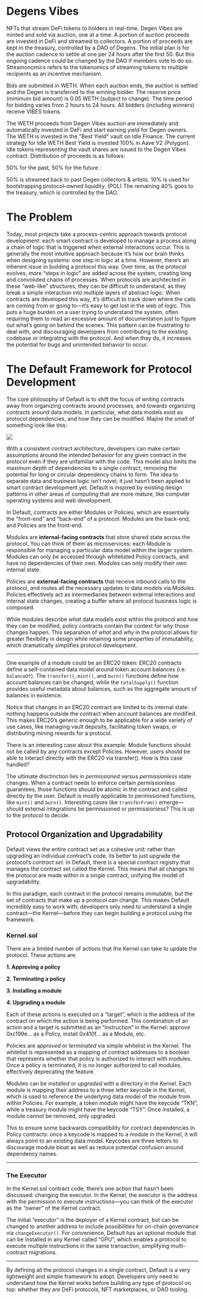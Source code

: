 # Degens Vibes


NFTs that stream DeFi tokens to holders in real-time. Degen Vibes are minted and sold via auction, one at a time. A portion of auction proceeds are invested in DeFi and streamed to collectors. A portion of proceeds are kept in the treasury, controlled by a DAO of Degens. The initial plan is for the auction cadence to settle at one per 24 hours after the first 50. But this ongoing cadence could be changed by the DAO if members vote to do so. Streamonomics refers to the tokenomics of streaming tokens to multiple recipients as an incentive mechanism.

Bids are submitted in WETH. When each auction ends, the auction is settled and the Degen is transferred to the winning bidder. The reserve price (minimum bid amount) is 0.05 WETH (subject to change). The time period for bidding varies from 2 hours to 24 hours. All bidders (including winners) receive VIBES tokens.

The WETH proceeds from Degen Vibes auction are immediately and automatically invested in DeFi and start earning yield for Degen owners. The WETH is invested in the "Best Yield" vault on Idle Finance. The current strategy for Idle WETH Best Yield is invested 100% in Aave V2 (Polygon). Idle tokens representing the vault shares are issued to the Degen Vibes contract. Distribution of proceeds is as follows:

50% for the past, 50% for the future :

50% is streamed back to past Degen collectors & artists. 10% is used for bootstrapping protocol-owned liquidity. (POL) The remaining 40% goes to the treasury, which is controlled by the DAO.

# The Problem

Today, most projects take a process-centric approach towards protocol development: each smart contract is developed to manage a process along a chain of logic that is triggered when external interactions occur. This is generally the most intuitive approach because it’s how our brain thinks when designing systems: one step in logic at a time. However, there’s an inherent issue in building a protocol this way. Over time, as the protocol evolves, more “steps in logic” are added across the system, creating long and convoluted chains of processes. When protocols are architected in these “web-like” structures, they can be difficult to understand, as they break a simple interaction into multiple layers of abstract logic. When contracts are developed this way, it’s difficult to track down where the calls are coming from or going to—it’s easy to get lost in the web of logic. This puts a huge burden on a user trying to understand the system, often requiring them to read an excessive amount of documentation just to figure out what’s going on behind the scenes. This pattern can be frustrating to deal with, and discouraging developers from contributing to the existing codebase or integrating with the protocol. And when they do, it increases the potential for bugs and unintended behavior to occur.

# The Default Framework for Protocol Development

The core philosophy of Default is to shift the focus of writing contracts away from organizing contracts around processes, and towards organizing contracts around data models. In particular, what data models exist as protocol dependencies, and how they can be modified. Majine the smell of something look like this:
  
![](https://palm-cause-2bd.notion.site/image/https%3A%2F%2Fs3-us-west-2.amazonaws.com%2Fsecure.notion-static.com%2Ff43c07ce-94e6-4bde-a76c-e6de6118bd3c%2FScreen_Shot_2022-04-25_at_12.21.11_PM.png?table=block&id=aff0cffb-851f-4fdd-9625-ddf0925d63e8&spaceId=230cab04-4299-47f6-b410-f03193a88f89&width=2000&userId=&cache=v2)

With a consistent contract architecture, developers can make certain assumptions around the intended behavior for any given contract in the protocol even if they are unfamiliar with the code. This model also limits the maximum depth of dependencies to a single contract, removing the potential for long or circular dependency chains to form. The idea to separate data and business logic isn’t novel; it just hasn’t been applied to smart contract development yet. Default is inspired by existing design patterns in other areas of computing that are more mature, like computer operating systems and web development.

In Default, contracts are either Modules or Policies, which are essentially the “front-end” and “back-end” of a protocol: Modules are the back-end, and Policies are the front-end.

Modules are **internal-facing contracts** that store shared state across the protocol. You can think of them as microservices: each Module is responsible for managing a particular data model within the larger system. Modules can only be accessed through whitelisted Policy contracts, and have no dependencies of their own. Modules can only modify their own internal state.

Policies are **external-facing contracts** that receive inbound calls to the protocol, and routes all the necessary updates to data models via Modules. Policies effectively act as intermediaries between external interactions and internal state changes, creating a buffer where all protocol business logic is composed.

While modules describe *what* data models exist within the protocol and *how* they can be modified, policy contracts contain the context for *why* those changes happen. This separation of *what* and *why* in the protocol allows for greater flexibility in design while retaining some properties of immutability, which dramatically simplifies protocol development.

---

One example of a module could be an ERC20 token: ERC20 contracts define a self-contained data model around token account balances (i.e. `balanceOf`). The `transfer()`, `mint()`, and `burn()` functions define how account balances can be changed, while the `totalSupply()` function provides useful metadata about balances, such as the aggregate amount of balances in existence.

Notice that changes in an ERC20 contract are limited to its internal state: nothing happens outside the contract when account balances are modified. This makes ERC20’s generic enough to be applicable for a wide variety of use cases, like managing vault deposits, facilitating token swaps, or distributing mining rewards for a protocol.

There is an interesting case about this example: Module functions should not be called by any contracts except Policies. However, users should be able to interact directly with the ERC20 via transfer(). How is this case handled?
  

The ultimate disctinction lies in *permissioned* versus *permissionless* state changes. When a contract needs to enforce certain permissionless guarantees, those functions should be atomic in the contract and called directly by the user. Default is mostly applicable to permissioned functions, like `mint()` and `burn()`. Interesting cases like `transferFrom()` emerge—should external integrations be permissioned or permissionless? This is up to the protocol to decide.

## Protocol Organization and Upgradability

Default views the entire contract set as a cohesive unit: rather than upgrading an individual contract’s code, its better to just upgrade the protocol’s *contract set.* In Default, there is a special contract registry that manages the contract set called the Kernel. This means that all changes to the protocol are made within in a single contract, unifying the model of upgradability.

In this paradigm, each contract in the protocol remains immutable, but the set of contracts that make up a protocol can change. This makes Default incredibly easy to work with; developers only need to understand a single contract—the Kernel—before they can begin building a protocol using the framework.


### Kernel.sol

There are a limited number of actions that the Kernel can take to update the protocol. These actions are:

**1. Approving a policy**

**2. Terminating a policy**

**3. Installing a module**

**4. Upgrading a module**

Each of these actions is executed on a “target”, which is the address of the contract on which the action is being performed. This combination of an action and a target is submitted as an “instruction” in the Kernel: approve 0xc199e... as a Policy, install 0x410f... as a Module, etc.

Policies are a*pproved* or *terminated* via simple whitelist in the Kernel. The whitelist is represented as a mapping of contract addresses to a boolean that represents whether that policy is authorized to interact with modules. Once a policy is terminated, it is no longer authorized to call modules, effectively deprecating the feature.

Modules can be *installed* or *upgraded* with a directory in the Kernel. Each module is mapping their address to a three letter keycode in the Kernel, which is used to reference the underlying data model of the module from within Policies. For example, a token module might have the keycode “TKN”, while a treasury module might have the keycode “TSY”. Once installed, a module cannot be removed, only upgraded.

This to ensure some backwards compatibility for contract dependencies in Policy contracts: once a keycode is mapped to a module in the Kernel, it will always point to an existing data model. Keycodes are three letters to discourage module bloat as well as reduce potential confusion around dependency names.

---

### The Executor

In the Kernel.sol contract code, there’s one action that hasn’t been discussed: changing the executor. In the Kernel, the executor is the address with the permission to execute instructions—you can think of the executor as the “owner” of the Kernel contract.

The initial “executor” is the deployer of a Kernel contract, but can be changed to another address to include possibilities for on-chain governance via `changeExecutor()`. For convenience, Default has an optional module that can be installed in any Kernel called “GPU”, which enables a protocol to execute multiple instructions in the same transaction, simplifying multi-contract migrations.

---

By defining all the protocol changes in a single contract, Default is a very lightweight and simple framework to adopt. Developers only need to understand how the Kernel works before building any type of protocol on top: whether they are DeFi protocols, NFT marketplaces, or DAO tooling.